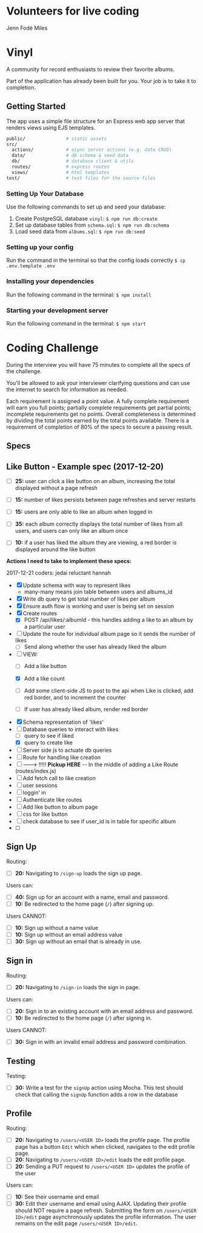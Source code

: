 # Volunteers for live coding

Jenn
Fodé
Miles



# Vinyl

A community for record enthusiasts to review their favorite albums.

Part of the application has already been built for you. Your job is to take it to completion.

## Getting Started

The app uses a simple file structure for an Express web app server that renders views using EJS templates.

```sh
public/               # static assets
src/
  actions/            # async server actions (e.g. data CRUD)
  data/               # db schema & seed data
  db/                 # database client & utils
  routes/             # express routes
  views/              # html templates
test/                 # test files for the source files
```

### Setting Up Your Database

Use the following commands to set up and seed your database:

1. Create PostgreSQL database `vinyl`: `$ npm run db:create`
1. Set up database tables from `schema.sql`: `$ npm run db:schema`
1. Load seed data from `albums.sql`: `$ npm run db:seed`

### Setting up your config

Run the command in the terminal so that the config loads correctly
`$ cp .env.template .env`

### Installing your dependencies

Run the following command in the terminal:
`$ npm install`

### Starting your development server

Run the following command in the terminal:
`$ npm start`


# Coding Challenge

During the interview you will have 75 minutes to complete all the specs of the challenge.

You'll be allowed to ask your interviewer clarifying questions and can use the internet to search for information as needed.

Each requirement is assigned a point value. A fully complete requirement will earn you full points; partially complete requirements get partial points; incomplete requirements get no points. Overall completeness is determined by dividing the total points earned by the total points available. There is a requirement of completion of 80% of the specs to secure a passing result.

## Specs

## Like Button - Example spec (2017-12-20)


- [ ] __25:__ user can click a like button on an album, increasing the total displayed without a page refresh
- [ ] __15:__ number of likes persists between page refreshes and server restarts
- [ ] __15:__ users are only able to like an album when logged in
- [ ] __35:__ each album correctly displays the total number of likes from all users, and users can only like an album once
- [ ] __10:__ if a user has liked the album they are viewing, a red border is displayed around the like button


**Actions I need to take to implement these specs:**

2017-12-21 coders:
jedai
reluctant hannah


- [x] Update schema with way to represent likes
  - many-many means join table between users and albums_id
- [x] Write db query to get total number of likes per album
- [x] Ensure auth flow is working and user is being set on session
- [x] Create routes
  - [x] POST /api/likes/:albumId  - this handles adding a like to an album by a particular user
- [ ] Update the route for individual album page so it sends the number of likes
  - [ ] Send along whether the user has already liked the album
- [ ] VIEW:
  - [ ] Add a like button
  - [x] Add a like count
  - [ ] Add some client-side JS to post to the api when Like is clicked, add red border, and to increment the counter
  - [ ] If user has already liked album, render red border



- [x] Schema representation of 'likes'
- [ ] Database queries to interact with likes
  - [ ] query to see if liked
  - [x] query to create like
- [ ] Server side js to actuate db queries
- [ ] Route for handling like creation
- [ ] ---> !!!!! **Pickup HERE** -- In the middle of adding a Like Route (routes/index.js)
- [ ] Add fetch call to like creation
- [ ] user sessions
- [ ] loggin' in
- [ ] Authenticate like routes
- [ ] Add like button to album page
- [ ] css for like button
- [ ] check database to see if user_id is in table for specific album
- [ ]






## Sign Up

Routing:
- [ ] __20:__ Navigating to `/sign-up` loads the sign up page.

Users can:
- [ ] __40:__ Sign up for an account with a name, email and password.
- [ ] __10:__ Be redirected to the home page (`/`) after signing up.

Users CANNOT:
- [ ] __10:__ Sign up without a name value
- [ ] __10:__ Sign up without an email address value
- [ ] __30:__ Sign up without an email that is already in use.

## Sign in

Routing:
- [ ] __20:__ Navigating to `/sign-in` loads the sign in page.

Users can:
- [ ] __20:__ Sign in to an existing account with an email address and password.
- [ ] __10:__ Be redirected to the home page (`/`) after signing in.

Users CANNOT:

- [ ] __30:__ Sign in with an invalid email address and password combination.

## Testing

Testing:
- [ ] __30:__ Write a test for the `signUp` action using Mocha. This test should check that calling the `signUp` function adds a row in the database

## Profile

Routing:
- [ ] __20:__ Navigating to `/users/<USER ID>` loads the profile page. The profile page has a button `Edit` which when clicked, navigates to the edit profile page.
- [ ] __20:__ Navigating to `/users/<USER ID>/edit` loads the edit profile page.
- [ ] __20:__ Sending a PUT request to `/users/<USER ID>` updates the profile of the user

Users can:
- [ ] __10:__ See their username and email
- [ ] __30:__ Edit their username and email using AJAX. Updating their profile should NOT require a page refresh. Submitting the form on `/users/<USER ID>/edit` page asynchronously updates the profile information. The user remains on the edit page `/users/<USER ID>/edit`.
